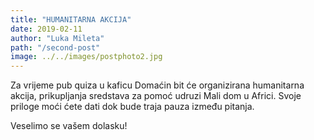 ```yaml
---
title: "HUMANITARNA AKCIJA"
date: 2019-02-11
author: "Luka Mileta"
path: "/second-post"
image: ../../images/postphoto2.jpg
---
```


Za vrijeme pub quiza u kaficu Domaćin bit će organizirana humanitarna akcija, prikupljanja sredstava za pomoć udruzi Mali dom u Africi. Svoje priloge moći ćete dati dok bude traja pauza između pitanja.

Veselimo se vašem dolasku!
